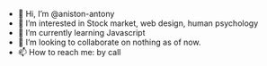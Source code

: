- 👋 Hi, I’m @aniston-antony
- 👀 I’m interested in Stock market, web design, human psychology
- 🌱 I’m currently learning Javascript
- 💞️ I’m looking to collaborate on nothing as of now.
- 📫 How to reach me: by call

<!---
aniston-antony/aniston-antony is a ✨ special ✨ repository because its `README.md` (this file) appears on your GitHub profile.
You can click the Preview link to take a look at your changes.
--->
